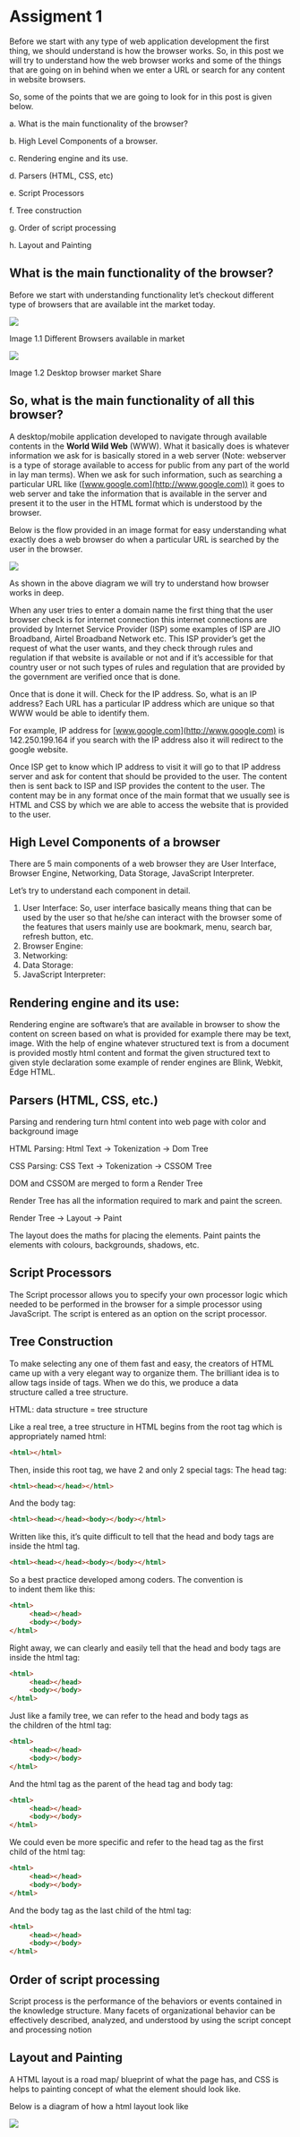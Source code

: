 # Assigment 1

Before we start with any type of web application development the first thing, we should understand is how the browser works. So, in this post we will try to understand how the web browser works and some of the things that are going on in behind when we enter a URL or search for any content in website browsers.

So, some of the points that we are going to look for in this post is given below.

a. What is the main functionality of the browser?

b. High Level Components of a browser.

c. Rendering engine and its use.

d. Parsers (HTML, CSS, etc)

e. Script Processors

f. Tree construction

g. Order of script processing

h. Layout and Painting

## What is the main functionality of the browser?

Before we start with understanding functionality let’s checkout different type of browsers that are available int the market today.

![](web_browsers.png)

Image 1.1 Different Browsers available in market

![](browser_usage.png)

Image 1.2 Desktop browser market Share

## So, what is the main functionality of all this browser?

A desktop/mobile application developed to navigate through available contents in the **World Wild Web** (WWW). What it basically does is whatever information we ask for is basically stored in a web server (Note: webserver is a type of storage available to access for public from any part of the world in lay man terms). When we ask for such information, such as searching a particular URL like ([www.google.com](http://www.google.com)) it goes to web server and take the information that is available in the server and present it to the user in the HTML format which is understood by the browser.

Below is the flow provided in an image format for easy understanding what exactly does a web browser do when a particular URL is searched by the user in the browser.

![](how_browser_works.png)


As shown in the above diagram we will try to understand how browser works in deep.

When any user tries to enter a domain name the first thing that the user browser check is for internet connection this internet connections are provided by Internet Service Provider (ISP) some examples of ISP are JIO Broadband, Airtel Broadband Network etc. This ISP provider’s get the request of what the user wants, and they check through rules and regulation if that website is available or not and if it’s accessible for that country user or not such types of rules and regulation that are provided by the government are verified once that is done.

Once that is done it will. Check for the IP address. So, what is an IP address? Each URL has a particular IP address which are unique so that WWW would be able to identify them.

For example, IP address for [www.google.com](http://www.google.com) is 142.250.199.164 if you search with the IP address also it will redirect to the google website.

Once ISP get to know which IP address to visit it will go to that IP address server and ask for content that should be provided to the user. The content then is sent back to ISP and ISP provides the content to the user. The content may be in any format once of the main format that we usually see is HTML and CSS by which we are able to access the website that is provided to the user.


## High Level Components of a browser

There are 5 main components of a web browser they are User Interface, Browser Engine, Networking, Data Storage, JavaScript Interpreter.

Let’s try to understand each component in detail.

1. User Interface: So, user interface basically means thing that can be used by the user so that he/she can interact with the browser some of the features that users mainly use are bookmark, menu, search bar, refresh button, etc.
2. Browser Engine:
3. Networking:
4. Data Storage:
5. JavaScript Interpreter:

## Rendering engine and its use:

Rendering engine are software’s that are available in browser to show the content on screen based on what is provided for example there may be text, image. With the help of engine whatever structured text is from a document is provided mostly html content and format the given structured text to given style declaration some example of render engines are Blink, Webkit, Edge HTML.

## Parsers (HTML, CSS, etc.)

Parsing and rendering turn html content into web page with color and background image

HTML Parsing: Html Text -> Tokenization -> Dom Tree

CSS Parsing: CSS Text -> Tokenization -> CSSOM Tree

DOM and CSSOM are merged to form a Render Tree

Render Tree has all the information required to mark and paint the screen.

Render Tree -> Layout -> Paint

The layout does the maths for placing the elements. Paint paints the elements with colours, backgrounds, shadows, etc.

## Script Processors

The Script processor allows you to specify your own processor logic which needed to be performed in the browser for a simple processor using JavaScript. The script is entered as an option on the script processor.

## Tree Construction

To make selecting any one of them fast and easy, the creators of HTML came up with a very elegant way to organize them. The brilliant idea is to allow tags inside of tags. When we do this, we produce a data structure called a tree structure.

HTML: data structure = tree structure

Like a real tree, a tree structure in HTML begins from the root tag which is appropriately named html:

```html
<html></html>
```
Then, inside this root tag, we have 2 and only 2 special tags: The head tag:

```html
<html><head></head></html>
```
And the body tag:
```html
<html><head></head><body></body></html>
```
Written like this, it’s quite difficult to tell that the head and body tags are inside the html tag.
```html
<html><head></head><body></body></html>
```
So a best practice developed among coders. The convention is to indent them like this:
```html
<html>
     <head></head>
     <body></body>
</html>
```
Right away, we can clearly and easily tell that the head and body tags are inside the html tag:
```html
<html>
     <head></head>
     <body></body>
</html>
```
Just like a family tree, we can refer to the head and body tags as the children of the html tag:
```html
<html>
     <head></head>
     <body></body>
</html>
```
And the html tag as the parent of the head tag and body tag:
```html
<html>
     <head></head>
     <body></body>
</html>
```
We could even be more specific and refer to the head tag as the first child of the html tag:
```html
<html>
     <head></head>
     <body></body>
</html>
```
And the body tag as the last child of the html tag:
```html
<html>
     <head></head>
     <body></body>
</html>
```



## Order of script processing

Script process is the performance of the behaviors or events contained in the knowledge structure. Many facets of organizational behavior can be effectively described, analyzed, and understood by using the script concept and processing notion

## Layout and Painting

A HTML layout is a road map/ blueprint of what the page has, and CSS is helps to painting concept of what the element should look like.

Below is a diagram of how a html layout look like

![](html_layout.png)
